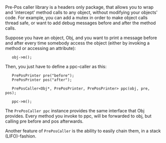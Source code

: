 Pre-Pos caller library is a headers only package, that allows you to wrap and 'intercept' method calls to any object, without modifying your objects' code.
For example, you can add a mutex in order to make object calls thread safe, or want to add debug messages before and after the method calls.

Suppose you have an object, Obj, and you want to print a message before and after every time somebody access the object (either by invoking a method or accessing an attribute):
```
   obj->m();
```

Then, you just have to define a ppc-caller as this:
```
   PrePosPrinter pre("before");
   PrePosPrinter pos("after");

   PrePosCaller<Obj*, PrePosPrinter, PrePosPrinter> ppc(obj, pre, pos);

   ppc->m();
```

The `PrePosCaller ppc` instance provides the same interface that Obj provides.
Every method you invoke to ppc, will be forwarded to obj, but calling pre before and pos afterwards.

Another feature of `PrePosCaller` is the ability to easily chain them, in a stack (LIFO)-fashion.